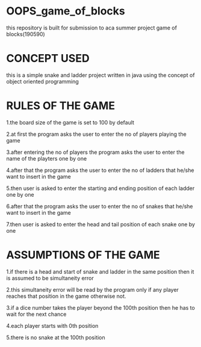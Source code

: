 # OOPS_game_of_blocks
this repository is built for submission to aca summer project game of blocks(190590)

# CONCEPT USED
this is a simple snake and ladder project written in java using the concept of object oriented programming

# RULES OF THE GAME
1.the board size of the game is set to 100 by default

2.at first the program asks the user to enter the no of players playing the game

3.after entering the no of players the program asks the user to enter the name of the playters one by one

4.after that the program asks the user to enter the no of ladders that he/she want to insert in the game

5.then user is asked to enter the starting and ending position of each ladder one by one

6.after that the program asks the user to enter the no of snakes that he/she want to insert in the game

7.then user is asked to enter the head and tail position of each snake one by one

# ASSUMPTIONS OF THE GAME
1.if there is a head and start of snake and ladder in the same position then it is assumed to be simultaneity error

2.this simultaneity error will be read by the program only if any player reaches that position in the game otherwise not.

3.if a dice number takes the player beyond the 100th position then he has to wait for the next chance

4.each player starts with 0th position

5.there is no snake at the 100th position
